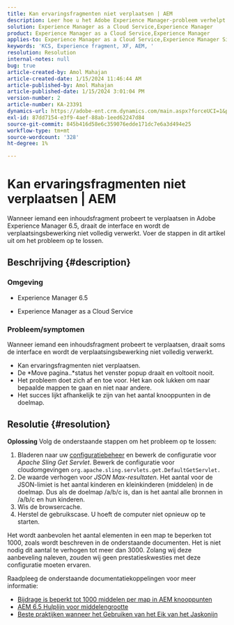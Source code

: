 ```yaml
---
title: Kan ervaringsfragmenten niet verplaatsen | AEM
description: Leer hoe u het Adobe Experience Manager-probleem verhelpt waarbij het verplaatsen van een ervaringsfragmentproces nooit wordt voltooid.
solution: Experience Manager as a Cloud Service,Experience Manager
product: Experience Manager as a Cloud Service,Experience Manager
applies-to: Experience Manager as a Cloud Service,Experience Manager Sites,Experience Manager 6.5
keywords: 'KCS, Experience fragment, XF, AEM, '
resolution: Resolution
internal-notes: null
bug: true
article-created-by: Amol Mahajan
article-created-date: 1/15/2024 11:46:44 AM
article-published-by: Amol Mahajan
article-published-date: 1/15/2024 3:01:04 PM
version-number: 2
article-number: KA-23391
dynamics-url: https://adobe-ent.crm.dynamics.com/main.aspx?forceUCI=1&pagetype=entityrecord&etn=knowledgearticle&id=d12eccbf-9bb3-ee11-a569-6045bd006149
exl-id: 87dd7154-e3f9-4aef-88ab-1eed62247d84
source-git-commit: 845b416d58e6c359076edde171dc7e6a3d494e25
workflow-type: tm+mt
source-wordcount: '328'
ht-degree: 1%

---
```


# Kan ervaringsfragmenten niet verplaatsen | AEM


Wanneer iemand een inhoudsfragment probeert te verplaatsen in Adobe Experience Manager 6.5, draait de interface en wordt de verplaatsingsbewerking niet volledig verwerkt. Voer de stappen in dit artikel uit om het probleem op te lossen.

## Beschrijving {#description}


### <b>Omgeving</b>

- Experience Manager 6.5


- Experience Manager as a Cloud Service




### <b>Probleem/symptomen</b>

Wanneer iemand een inhoudsfragment probeert te verplaatsen, draait soms de interface en wordt de verplaatsingsbewerking niet volledig verwerkt.

- Kan ervaringsfragmenten niet verplaatsen.
- De *Move pagina..*status het venster popup draait en voltooit nooit.
- Het probleem doet zich af en toe voor. Het kan ook lukken om naar bepaalde mappen te gaan en niet naar andere.
- Het succes lijkt afhankelijk te zijn van het aantal knooppunten in de doelmap.





## Resolutie {#resolution}

<b>Oplossing</b>
Volg de onderstaande stappen om het probleem op te lossen:



1. Bladeren naar uw [configuratiebeheer](http://localhost:4502/system/console/configMgr) en bewerk de configuratie voor *Apache Sling Get Servlet*. Bewerk de configuratie voor cloudomgevingen `org.apache.sling.servlets.get.DefaultGetServlet.`
2. De waarde verhogen voor *JSON Max-resultaten*. Het aantal voor de JSON-limiet is het aantal kinderen en kleinkinderen (middelen) in de doelmap. Dus als de doelmap /a/b/c is, dan is het aantal alle bronnen in /a/b/c en hun kinderen.
3. Wis de browsercache.
4. Herstel de gebruikscase. U hoeft de computer niet opnieuw op te starten.


Het wordt aanbevolen het aantal elementen in een map te beperken tot 1000, zoals wordt beschreven in de onderstaande documenten. Het is niet nodig dit aantal te verhogen tot meer dan 3000. Zolang wij deze aanbeveling naleven, zouden wij geen prestatieskwesties met deze configuratie moeten ervaren.

Raadpleeg de onderstaande documentatiekoppelingen voor meer informatie:

- [Bijdrage is beperkt tot 1000 middelen per map in AEM knooppunten](https://experienceleague.adobe.com/docs/experience-cloud-kcs/kbarticles/KA-21172.html)
- [AEM 6.5 Hulplijn voor middelengrootte](https://experienceleague.adobe.com/docs/experience-manager-65/assets/administer/assets-sizing-guide.html)
- [Beste praktijken wanneer het Gebruiken van het Eik van het Jaskonijn](https://jackrabbit.apache.org/oak/docs/dos_and_donts.html)
